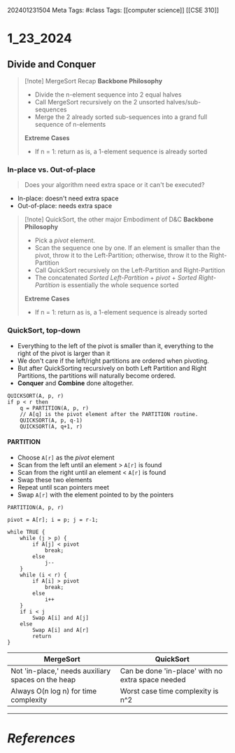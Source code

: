 202401231504
Meta Tags: #class 
Tags: [[computer science]] [[CSE 310]]

# 1_23_2024

## Divide and Conquer

>[!note] MergeSort Recap
>**Backbone Philosophy**
>- Divide the n-element sequence into 2 equal halves
>- Call MergeSort recursively on the 2 unsorted halves/sub-sequences
>- Merge the 2 already sorted sub-sequences into a grand full sequence of n-elements
>  
>**Extreme Cases**
>- If n = 1: return as is, a 1-element sequence is already sorted

### In-place vs. Out-of-place

>Does your algorithm need extra space or it can't be executed?

- In-place: doesn't need extra space
- Out-of-place: needs extra space

>[!note] QuickSort, the other major Embodiment of D&C
>**Backbone Philosophy**
>- Pick a *pivot* element.
>- Scan the sequence one by one. If an element is smaller than the pivot, throw it to the Left-Partition; otherwise, throw it to the Right-Partition
>- Call QuickSort recursively on the Left-Partition and Right-Partition
>- The concatenated *Sorted Left-Partition* + *pivot* + *Sorted Right-Partition* is essentially the whole sequence sorted
> 
>**Extreme Cases**
>- If n = 1: return as is, a 1-element sequence is already sorted

### QuickSort, top-down

- Everything to the left of the pivot is smaller than it, everything to the right of the pivot is larger than it
- We don't care if the left/right partitions are ordered when pivoting.
- But after QuickSorting recursively on both Left Partition and Right Partitions, the partitions will naturally become ordered.
- **Conquer** and **Combine** done altogether.

```
QUICKSORT(A, p, r)
if p < r then
	q = PARTITION(A, p, r)
	// A[q] is the pivot element after the PARTITION routine.
	QUICKSORT(A, p, q-1)
	QUICKSORT(A, q+1, r)
```

#### PARTITION

- Choose `A[r]` as the *pivot* element
- Scan from the left until an element > `A[r]` is found
- Scan from the right until an element < `A[r]` is found
- Swap these two elements
- Repeat until scan pointers meet
- Swap `A[r]` with the element pointed to by the pointers

```
PARTITION(A, p, r)

pivot = A[r]; i = p; j = r-1;

while TRUE {
	while (j > p) {
		if A[j] < pivot
			break;
		else
			j--
	}
	while (i < r) {
		if A[i] > pivot
			break;
		else
			i++
	}
	if i < j
		Swap A[i] and A[j]
	else
		Swap A[i] and A[r]
		return
}
```

| MergeSort | QuickSort |
| ---- | ---- |
| Not 'in-place,' needs auxiliary spaces on the heap | Can be done 'in-place' with no extra space needed |
| Always O(n log n) for time complexity | Worst case time complexity is n^2 |











---
# *References*